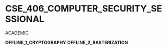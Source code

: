 # CSE_406_COMPUTER_SECURITY_SESSIONAL
ACADEMIC

**OFFLINE_1_CRYPTOGRAPHY**
**OFFLINE_2_RASTERIZATION**
